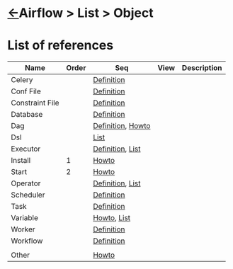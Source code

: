 <head><link rel="stylesheet" href="../../../md.css"/></head>

[//]: #(Reference)
[Repo_Readme]:    ../README.md
[Celery_Whatis]:         ../whatis/celery_whatis.md
[Db_Whatis]:             ../whatis/db_whatis.md
[Dag_Whatis]:            ../whatis/dag_whatis.md
[Dag_Howto_List]:        ../list/dag_howto_list.md
[Dsl_List]:              ../list/cli_dsl_list.md
[Executor_List]:         ../list/executor_list.md
[Executor_Whatis]:       ../whatis/executor_whatis.md
[FileConstraint_Whatis]: ../whatis/file_constraint_whatis.md
[FileConf_Whatis]:       ../whatis/file_conf_whatis.md
[Install_Howto]:         ../howto/install_howto.md
[Operator_Whatis]:       ../whatis/operator_whatis.md
[Operator_List]:         ../list/operator_list.md
[Scheduler_Whatis]:      ../whatis/scheduler_whatis.md
[Start_Howto]:          ../howto/start_howto.md
[Task_Whatis]:           ../whatis/task_whatis.md
[Var_List]:              ../list/var_list.md
[Var_Howto]:             ../howto/var_howto.md
[Workflow_Whatis]:       ../whatis/workflow_whatis.md
[Worker_Whatis]:      .
[XCom_Whatis]:            ../whatis/xcom_whatis.md
[Other_Howto]:            ../howto/other_howto.md

# [&larr;][Repo_Readme]Airflow > List > Object
# List of references
|Name|Order|Seq|View|Description|
|-|-|-|-|-|
|Celery||[Definition][Celery_Whatis]|
|Conf File||[Definition][FileConf_Whatis]|
|Constraint File||[Definition][FileConstraint_Whatis]|
|Database||[Definition][Db_Whatis]|
|Dag||[Definition][Dag_Whatis], [Howto][Dag_Howto_List]|
|Dsl||[List][Dsl_List]|
|Executor||[Definition][Executor_Whatis], [List][Executor_List]|
|Install|1|[Howto][Install_Howto]|
|Start|2|[Howto][Start_Howto]|
|Operator||[Definition][Operator_Whatis], [List][Operator_List]|
|Scheduler||[Definition][Scheduler_Whatis]|
|Task||[Definition][Task_Whatis]|
|Variable||[Howto][Var_Howto], [List][Var_List]|
|Worker||[Definition][Worker_Whatis]|
|Workflow||[Definition][Workflow_Whatis]|
||
|Other||[Howto][Other_Howto]|
<br>

<!-- |Ebs|[Definition](.)| -->
